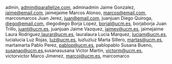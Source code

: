 admin, admin@parallelize.com, adminadmin
Jaime Gonzalez, jaime@email.com, jaimejaime 
Marcos Alonso, marcos@email.com, marcosmarcos
Juan Jerez, juan@email.com, juanjuan 
Diego Quiroga, diego@email.com, diegodiego 
Borja Lopez, borjal@ucm.es, borjaborja
Juan Trillo, juant@ucm.es, juanjuan
Jaime Vazquez, jaimev@ucm.es, jaimejaime
Laura Rodriguez,laurar@ucm.es, lauralaura
Lucia Marquez, luciam@ucm.es, lucialucia
Luz Rojas, luz@ucm.es, luzluzluz
Marta Sillero, martas@ucm.es, martamarta
Pablo Perez, pablop@ucm.es, pablopablo
Susana Bueno, susanao@ucm.es,susanasusana
Victor Martin, victorm@ucm.es, victorvictor
Marco Jimenez, marcoj@ucm.es, marcomarco 